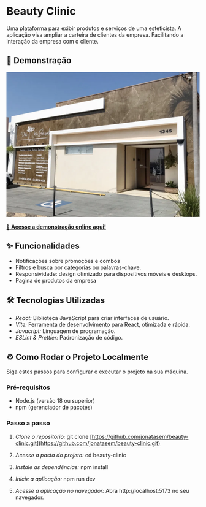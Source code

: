 # Beauty Clinic

Uma plataforma para exibir produtos e serviços de uma esteticista. A aplicação visa ampliar a carteira de clientes da empresa. Facilitando a interação da empresa com o cliente.

## 📸 Demonstração

<p align="center">
  <img src="./public/readme/empresa.webp" alt="Estética" width="600">
</p>

**[🔗 Acesse a demonstração online aqui!](https://beauty-clinic-flame.vercel.app/)**

## ✨ Funcionalidades

* Notificações sobre promoções e combos
* Filtros e busca por categorias ou palavras-chave.
* Responsividade: design otimizado para dispositivos móveis e desktops.
* Pagina de produtos da empresa

## 🛠️ Tecnologias Utilizadas

* *React:* Biblioteca JavaScript para criar interfaces de usuário.
* *Vite:* Ferramenta de desenvolvimento para React, otimizada e rápida.
* *Javacript:* Linguagem de programação.
* *ESLint & Prettier:* Padronização de código.

## ⚙️ Como Rodar o Projeto Localmente

Siga estes passos para configurar e executar o projeto na sua máquina.

### Pré-requisitos

* Node.js (versão 18 ou superior)
* npm (gerenciador de pacotes)

### Passo a passo

1.  *Clone o repositório:*
    git clone [https://github.com/jonatasem/beauty-clinic.git](https://github.com/jonatasem/beauty-clinic.git)  

2.  *Acesse a pasta do projeto:*
    cd beauty-clinic
    
3.  *Instale as dependências:*
    npm install    

5.  *Inicie a aplicação:*
    npm run dev

6.  *Acesse a aplicação no navegador:*
    Abra http://localhost:5173 no seu navegador.

